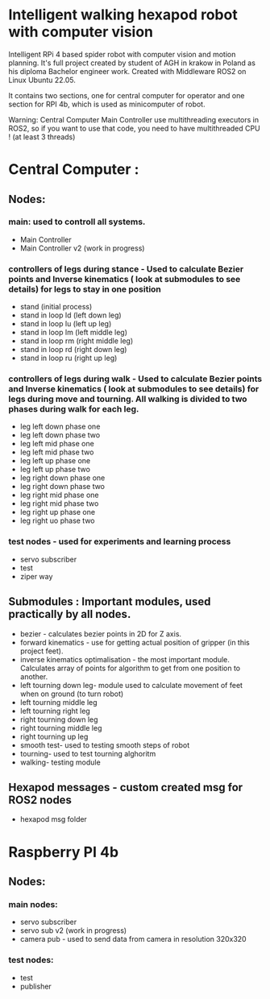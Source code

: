# Intelligent walking hexapod robot with computer vision
Intelligent RPi 4 based spider robot with computer vision and motion planning. It's full project created by student of AGH in krakow in Poland as his diploma Bachelor engineer work. Created with Middleware ROS2 on Linux Ubuntu 22.05.

It contains two sections, one for central computer for operator and one section for RPI 4b, which is used as minicomputer of robot.

Warning: Central Computer Main Controller use multithreading executors in ROS2, so if you want to use that code, you need to have multithreaded CPU ! (at least 3 threads)

# Central Computer :
## Nodes:
### main: used to controll all systems.
- Main Controller
- Main Controller v2 (work in progress)

### controllers of legs during stance - Used to calculate Bezier points and Inverse kinematics ( look at submodules to see details) for legs to stay in one position
- stand (initial process)
- stand in loop ld (left down leg)
- stand in loop lu (left up leg)
- stand in loop lm (left middle leg)
- stand in loop rm (right middle leg)
- stand in loop rd (right down leg)
- stand in loop ru (right up leg)

### controllers of legs during walk - Used to calculate Bezier points and Inverse kinematics ( look at submodules to see details) for legs during move and tourning. All walking is divided to two phases during walk for each leg.
- leg left down phase one 
- leg left down phase two
- leg left mid phase one
- leg left mid phase two
- leg left up phase one
- leg left up phase two
- leg right down phase one 
- leg right down phase two
- leg right mid phase one 
- leg right mid phase two
- leg right up phase one
- leg right uo phase two

### test nodes - used for experiments and learning process
- servo subscriber
- test
- ziper way

## Submodules : Important modules, used practically by all nodes.
- bezier - calculates bezier points in 2D for Z axis.
- forward kinematics - use for getting actual position of gripper (in this project feet).
- inverse kinematics optimalisation - the most important module. Calculates array of points for algorithm to get from one position to another.
- left tourning down leg- module used to calculate movement of feet when on ground (to turn robot)
- left tourning middle leg
- left tourning right leg
- right tourning down leg
- right tourning middle leg
- right tourning up leg
- smooth test- used to testing smooth steps of robot
- tourning- used to test tourning alghoritm
- walking- testing module

## Hexapod messages - custom created msg for ROS2 nodes
- hexapod msg folder

# Raspberry PI 4b 
## Nodes:
### main nodes:
- servo subscriber
- servo sub v2 (work in progress)
- camera pub - used to send data from camera in resolution 320x320

### test nodes:
- test
- publisher

